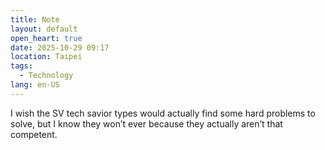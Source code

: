```yaml
---
title: Note
layout: default
open_heart: true
date: 2025-10-29 09:17
location: Taipei
tags: 
  - Technology
lang: en-US
---
```


I wish the SV tech savior types would actually find some hard problems to solve, but I know they won’t ever because they actually aren’t that competent.
